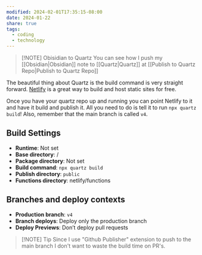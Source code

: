 ```yaml
---
modified: 2024-02-01T17:35:15-08:00
date: 2024-01-22
share: true
tags:
  - coding
  - technology
---
```



> [!NOTE] Obisidian to Quartz
> You can see how I push my [[Obsidian|Obsidian]] note to [[Quartz|Quartz]] at [[Publish to Quartz Repo|Publish to Quartz Repo]]

The beautiful thing about Quartz is the build command is very straight forward. [Netlify](https://netlify.com) is a great way to build and host static sites for free.

Once you have your quartz repo up and running you can point Netlify to it and have it build and publish it. All you need to do is tell it to run `npx quartz build`! Also, remember that the main branch is called `v4`.

## Build Settings
- **Runtime**: Not set
- **Base directory**: /
- **Package directory**: Not set
- **Build command**: `npx quartz build`
- **Publish directory**: `public`
- **Functions directory**: netlify/functions
## Branches and deploy contexts
- **Production branch**: `v4`
- **Branch deploys**: Deploy only the production branch
- **Deploy Previews**: Don’t deploy pull requests

> [!NOTE] Tip
> Since I use "Github Publisher" extension to push to the main branch I don't want to waste the build time on PR's.